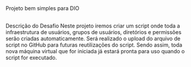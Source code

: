 ##

Projeto bem simples para DIO

##

Descrição do Desafio
Neste projeto iremos criar um script onde toda a infraestrutura de usuários, grupos de usuários, diretórios e permissões serão criadas automaticamente. 
Será realizado o upload do arquivo de script no GitHub para futuras reutilizações do script. Sendo assim, toda nova máquina virtual que for iniciada já estará pronta para uso quando o script for executado.
